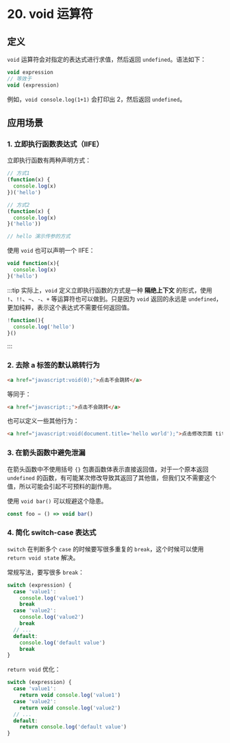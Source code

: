 # 20. void 运算符

## 定义

`void` 运算符会对指定的表达式进行求值，然后返回 `undefined`。语法如下：
```js
void expression
// 等效于
void (expression)
```

例如，`void console.log(1+1)` 会打印出 2，然后返回 `undefined`。

## 应用场景

### 1. 立即执行函数表达式（IIFE）

立即执行函数有两种声明方式：
```js
// 方式1
(function(x) {
  console.log(x)
})('hello')

// 方式2
(function(x) {
  console.log(x)
}('hello'))

// hello 演示传参的方式
```

使用 `void` 也可以声明一个 IIFE：
```js
void function(x){
  console.log(x)
}('hello')
```

:::tip
实际上，`void` 定义立即执行函数的方式是一种 **隔绝上下文** 的形式，使用 `!`、`!!`、`~`、`-`、`+` 等运算符也可以做到。只是因为 `void` 返回的永远是 `undefined`，更加纯粹，表示这个表达式不需要任何返回值。
```js
!function(){
  console.log('hello')
}()
```
:::

### 2. 去除 a 标签的默认跳转行为

```html
<a href="javascript:void(0);">点击不会跳转</a>
```
等同于：
```html
<a href="javascript:;">点击不会跳转</a>
```
也可以定义一些其他行为：
```html
<a href="javascript:void(document.title='hello world');">点击修改页面 title</a>
```

### 3. 在箭头函数中避免泄漏

在箭头函数中不使用括号 `{}` 包裹函数体表示直接返回值，对于一个原本返回 `undefined` 的函数，有可能某次修改导致其返回了其他值，但我们又不需要这个值，所以可能会引起不可预料的副作用。

使用 `void bar()` 可以规避这个隐患。
```js
const foo = () => void bar()
```

### 4. 简化 switch-case 表达式

`switch` 在判断多个 `case` 的时候要写很多重复的 `break`，这个时候可以使用 `return void state` 解决。

常规写法，要写很多 `break`：
```js
switch (expression) {
  case 'value1':
    console.log('value1')
    break
  case 'value2':
    console.log('value2')
    break
  // ...
  default:
    console.log('default value')
    break
}
```

`return void` 优化：
```js
switch (expression) {
  case 'value1':
    return void console.log('value1')
  case 'value2':
    return void console.log('value2')
  // ...
  default:
    return console.log('default value')
}
```